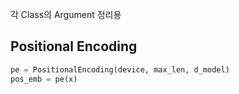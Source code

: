 각 Class의 Argument 정리용
## **Positional Encoding**
```python
pe = PositionalEncoding(device, max_len, d_model)
pos_emb = pe(x)
```
